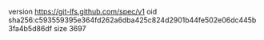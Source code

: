 version https://git-lfs.github.com/spec/v1
oid sha256:c593559395e364fd262a6dba425c824d2901b44fe502e06dc445b3fa4b5d86df
size 3697
